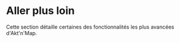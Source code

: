 # Aller plus loin

Cette section détaille certaines des fonctionnalités les plus avancées d'Akt'n'Map.

